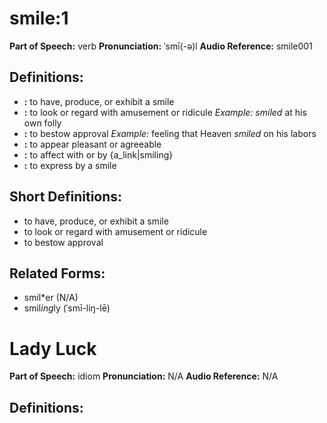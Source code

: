 # smile:1

**Part of Speech:** verb
**Pronunciation:** ˈsmī(-ə)l
**Audio Reference:** smile001

## Definitions:
- **:** to have, produce, or exhibit a smile
- **:** to look or regard with amusement or ridicule 
  *Example:* *smiled* at his own folly
- **:** to bestow approval 
  *Example:* feeling that Heaven *smiled* on his labors
- **:** to appear pleasant or agreeable
- **:** to affect with or by {a_link|smiling}
- **:** to express by a smile

## Short Definitions:
- to have, produce, or exhibit a smile
- to look or regard with amusement or ridicule
- to bestow approval

## Related Forms:
- smil*er (N/A)
- smil*ing*ly (ˈsmī-liŋ-lē)
# Lady Luck

**Part of Speech:** idiom
**Pronunciation:** N/A
**Audio Reference:** N/A

## Definitions:
